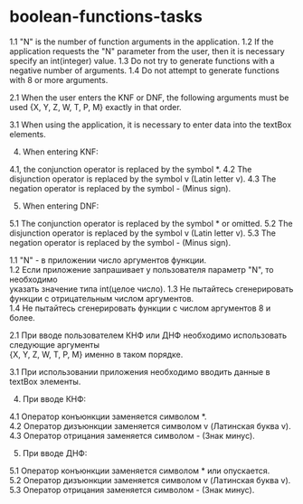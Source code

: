 # boolean-functions-tasks


1.1 "N" is the number of function arguments in the application.
1.2 If the application requests the "N" parameter from the user, then it is necessary
specify an int(integer) value.
1.3 Do not try to generate functions with a negative number of arguments.
1.4 Do not attempt to generate functions with 8 or more arguments.

2.1 When the user enters the KNF or DNF, the following arguments must be used
{X, Y, Z, W, T, P, M} exactly in that order.

3.1 When using the application, it is necessary to enter data into the textBox elements.  

4. When entering KNF:  

4.1, the conjunction operator is replaced by the symbol *.
4.2 The disjunction operator is replaced by the symbol v (Latin letter v).
4.3 The negation operator is replaced by the symbol - (Minus sign).  

5. When entering DNF:  

5.1 The conjunction operator is replaced by the symbol * or omitted.
5.2 The disjunction operator is replaced by the symbol v (Latin letter v).
5.3 The negation operator is replaced by the symbol - (Minus sign).

1.1 "N" - в приложении число аргументов функции.  
1.2 Если приложение запрашивает у пользователя параметр "N", то необходимо  
указать значение типа int(целое число). 
1.3 Не пытайтесь сгенерировать функции с отрицательным числом аргументов.  
1.4 Не пытайтесь сгенерировать функции с числом аргументов 8 и более.  

2.1 При вводе пользователем КНФ или ДНФ необходимо использовать следующие аргументы   
{X, Y, Z, W, T, P, M} именно в таком порядке.  

3.1 При использовании приложения необходимо вводить данные в textBox элементы.  

4. При вводе КНФ:  

  4.1 Оператор конъюнкции заменяется символом *.  
  4.2 Оператор дизъюнкции заменяется символом v (Латинская буква v).  
  4.3 Оператор отрицания заменяется символом - (Знак минус).  
  
5. При вводе ДНФ:  

  5.1 Оператор конъюнкции заменяется символом * или опускается.  
  5.2 Оператор дизъюнкции заменяется символом v (Латинская буква v).  
  5.3 Оператор отрицания заменяется символом - (Знак минус).  
